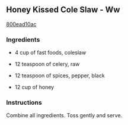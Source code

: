 ## Honey Kissed Cole Slaw - Ww

[800ead10ac](http://www.food.com/recipe/honey-kissed-cole-slaw-ww-125829)

### Ingredients

 - 4 cup of fast foods, coleslaw

 - 12 teaspoon of celery, raw

 - 12 teaspoon of spices, pepper, black

 - 12 cup of honey

### Instructions

Combine all ingredients. Toss gently and serve.